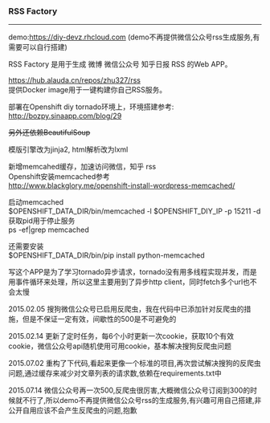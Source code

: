 ### RSS Factory

***

demo:<https://diy-devz.rhcloud.com> (demo不再提供微信公众号rss生成服务,有需要可以自行搭建)

RSS Factory 是用于生成 微博 微信公众号 知乎日报 RSS 的Web APP。  

<https://hub.alauda.cn/repos/zhu327/rss>  
提供Docker image用于一键构建你自己RSS服务。  

部署在Openshift diy tornado环境上，环境搭建参考:  
<http://bozpy.sinaapp.com/blog/29>

<del>另外还依赖BeautifulSoup</del>

模版引擎改为jinja2, html解析改为lxml

新增memcahed缓存，加速访问微信，知乎 rss  
Openshift安装memcached参考  
<http://www.blackglory.me/openshift-install-wordpress-memcached/>

启动memcached  
$OPENSHIFT_DATA_DIR/bin/memcached -l $OPENSHIFT_DIY_IP -p 15211 -d  
获取pid用于停止服务  
ps -ef|grep memcached  

还需要安装  
$OPENSHIFT_DATA_DIR/bin/pip install python-memcached

写这个APP是为了学习tornado异步请求，tornado没有用多线程实现并发，而是用事件循环来处理，所以这里主要用到了异步http client，同时fetch多个url也不会太慢

2015.02.05 搜狗微信公众号已启用反爬虫，我在代码中已添加针对反爬虫的措施，但是不保证一定有效，间歇性的500是不可避免的

2015.02.14 更新了定时任务，每6个小时更新一次cookie，获取10个有效cookie，微信公众号api随机使用可用cookie，基本解决搜狗反爬虫问题

2015.07.02 重构了下代码,看起来更像一个标准的项目,再次尝试解决搜狗的反爬虫问题,通过缓存来减少对文章列表的请求数,依赖在requirements.txt中

2015.07.14 微信公众号再一次500,反爬虫很厉害,大概微信公众号订阅到300的时候就不行了,所以demo不再提供微信公众号rss的生成服务,有兴趣可用自己搭建,非公开自用应该不会产生反爬虫的问题,抱歉
